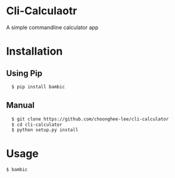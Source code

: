 # Cli-Calculaotr

A simple commandline calculator app

# Installation

## Using Pip

```bash
  $ pip install bambic
```

## Manual

```bash
  $ git clone https://github.com/choonghee-lee/cli-calculator
  $ cd cli-calculator
  $ python setup.py install
```

# Usage

```bash
$ bambic
```
